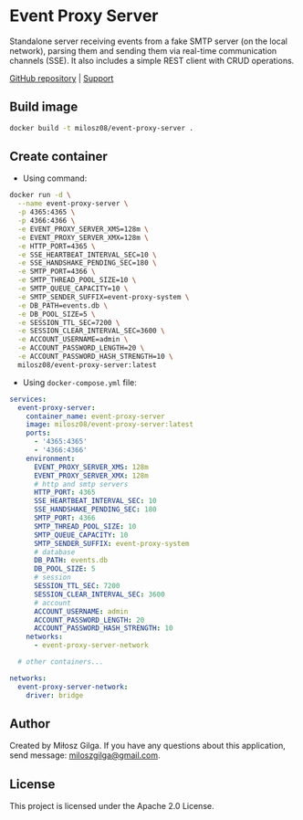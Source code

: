 # Event Proxy Server

Standalone server receiving events from a fake SMTP server (on the local network), parsing them and
sending them via real-time communication channels (SSE). It also includes a simple REST client with
CRUD operations.

[GitHub repository](https://github.com/milosz08/event-proxy-system)
| [Support](https://github.com/sponsors/milosz08)

## Build image

```bash
docker build -t milosz08/event-proxy-server .
```

## Create container

* Using command:

```bash
docker run -d \
  --name event-proxy-server \
  -p 4365:4365 \
  -p 4366:4366 \
  -e EVENT_PROXY_SERVER_XMS=128m \
  -e EVENT_PROXY_SERVER_XMX=128m \
  -e HTTP_PORT=4365 \
  -e SSE_HEARTBEAT_INTERVAL_SEC=10 \
  -e SSE_HANDSHAKE_PENDING_SEC=180 \
  -e SMTP_PORT=4366 \
  -e SMTP_THREAD_POOL_SIZE=10 \
  -e SMTP_QUEUE_CAPACITY=10 \
  -e SMTP_SENDER_SUFFIX=event-proxy-system \
  -e DB_PATH=events.db \
  -e DB_POOL_SIZE=5 \
  -e SESSION_TTL_SEC=7200 \
  -e SESSION_CLEAR_INTERVAL_SEC=3600 \
  -e ACCOUNT_USERNAME=admin \
  -e ACCOUNT_PASSWORD_LENGTH=20 \
  -e ACCOUNT_PASSWORD_HASH_STRENGTH=10 \
  milosz08/event-proxy-server:latest
```

* Using `docker-compose.yml` file:

```yaml
services:
  event-proxy-server:
    container_name: event-proxy-server
    image: milosz08/event-proxy-server:latest
    ports:
      - '4365:4365'
      - '4366:4366'
    environment:
      EVENT_PROXY_SERVER_XMS: 128m
      EVENT_PROXY_SERVER_XMX: 128m
      # http and smtp servers
      HTTP_PORT: 4365
      SSE_HEARTBEAT_INTERVAL_SEC: 10
      SSE_HANDSHAKE_PENDING_SEC: 180
      SMTP_PORT: 4366
      SMTP_THREAD_POOL_SIZE: 10
      SMTP_QUEUE_CAPACITY: 10
      SMTP_SENDER_SUFFIX: event-proxy-system
      # database
      DB_PATH: events.db
      DB_POOL_SIZE: 5
      # session
      SESSION_TTL_SEC: 7200
      SESSION_CLEAR_INTERVAL_SEC: 3600
      # account
      ACCOUNT_USERNAME: admin
      ACCOUNT_PASSWORD_LENGTH: 20
      ACCOUNT_PASSWORD_HASH_STRENGTH: 10
    networks:
      - event-proxy-server-network

  # other containers...

networks:
  event-proxy-server-network:
    driver: bridge
```

## Author

Created by Miłosz Gilga. If you have any questions about this application, send
message: [miloszgilga@gmail.com](mailto:miloszgilga@gmail.com).

## License

This project is licensed under the Apache 2.0 License.
